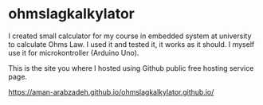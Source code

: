 # ohmslagkalkylator
I created small calculator for my course in embedded system at university to calculate Ohms Law. I used it and tested it, it works as it should. I myself use it  for microkontroller (Arduino Uno).


This is the site you where I hosted using Github public free hosting service page. 

https://aman-arabzadeh.github.io/ohmslagkalkylator.github.io/


